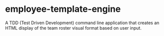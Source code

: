 # employee-template-engine
A TDD (Test Driven Development) command line application that creates an HTML display of the team roster visual format based on user input.
